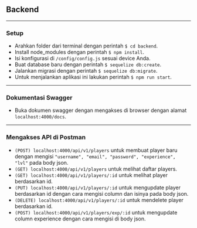 ## Backend
---
### Setup
* Arahkan folder dari terminal dengan perintah `$ cd backend`.
* Install node_modules dengan perintah `$ npm install`.
* Isi konfigurasi di `/config/config.js` sesuai device Anda.
* Buat database baru dengan perintah `$ sequelize db:create`.
* Jalankan migrasi dengan perintah `$ sequelize db:migrate`.
* Untuk menjalankan aplikasi ini lakukan perintah `$ npm run start`.
---
### Dokumentasi Swagger
* Buka dokumen swagger dengan mengakses di browser dengan alamat `localhost:4000/docs`.
---
### Mengakses API di Postman
* `(POST) localhost:4000/api/v1/players` untuk membuat player baru dengan mengisi `"username", "email", "password", "experience", "lvl"` pada body json.
* `(GET) localhost:4000/api/v1/players` untuk melihat daftar players.
* `(GET) localhost:4000/api/v1/players/:id` untuk melihat player berdasarkan id.
* `(PUT) localhost:4000/api/v1/players/:id` untuk mengupdate player berdasarkan id dengan cara mengisi column dan isinya pada body json.
* `(DELETE) localhost:4000/api/v1/players/:id` untuk mendelete player berdasarkan id.
* `(POST) localhost:4000/api/v1/players/exp/:id` untuk mengupdate column experience dengan cara mengisi di body json.